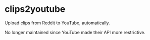 # clips2youtube
Upload clips from Reddit to YouTube, automatically.

No longer maintained since YouTube made their API more restrictive.
